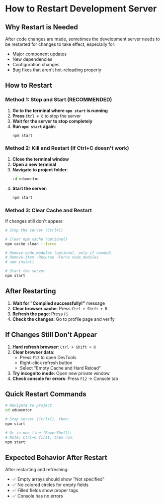 # How to Restart Development Server

## Why Restart is Needed
After code changes are made, sometimes the development server needs to be restarted for changes to take effect, especially for:
- Major component updates
- New dependencies
- Configuration changes
- Bug fixes that aren't hot-reloading properly

## How to Restart

### Method 1: Stop and Start (RECOMMENDED)
1. **Go to the terminal where `npm start` is running**
2. **Press `Ctrl + C`** to stop the server
3. **Wait for the server to stop completely**
4. **Run `npm start` again**:
   ```bash
   npm start
   ```

### Method 2: Kill and Restart (If Ctrl+C doesn't work)
1. **Close the terminal window**
2. **Open a new terminal**
3. **Navigate to project folder**:
   ```bash
   cd edumentor
   ```
4. **Start the server**:
   ```bash
   npm start
   ```

### Method 3: Clear Cache and Restart
If changes still don't appear:
```bash
# Stop the server (Ctrl+C)

# Clear npm cache (optional)
npm cache clean --force

# Remove node_modules (optional, only if needed)
# Remove-Item -Recurse -Force node_modules
# npm install

# Start the server
npm start
```

## After Restarting

1. **Wait for "Compiled successfully!"** message
2. **Clear browser cache**: Press `Ctrl + Shift + R`
3. **Refresh the page**: Press `F5`
4. **Check the changes**: Go to profile page and verify

## If Changes Still Don't Appear

1. **Hard refresh browser**: `Ctrl + Shift + R`
2. **Clear browser data**:
   - Press `F12` to open DevTools
   - Right-click refresh button
   - Select "Empty Cache and Hard Reload"
3. **Try incognito mode**: Open new private window
4. **Check console for errors**: Press `F12` → Console tab

## Quick Restart Commands

```bash
# Navigate to project
cd edumentor

# Stop server (Ctrl+C), then:
npm start

# Or in one line (PowerShell):
# Note: Ctrl+C first, then run:
npm start
```

## Expected Behavior After Restart

After restarting and refreshing:
- ✅ Empty arrays should show "Not specified"
- ✅ No colored circles for empty fields
- ✅ Filled fields show proper tags
- ✅ Console has no errors

